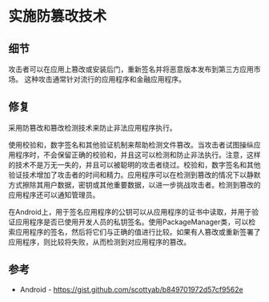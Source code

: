 # 实施防篡改技术

## 细节

攻击者可以在应用上篡改或安装后门，重新签名并将恶意版本发布到第三方应用市场。 这种攻击通常针对流行的应用程序和金融应用程序。

## 修复

采用防篡改和篡改检测技术来防止非法应用程序执行。

使用校验和，数字签名和其他验证机制来帮助检测文件篡改。当攻击者试图操纵应用程序时，不会保留正确的校验和，并且这可以检测和防止非法执行。注意，这样的技术不是万无一失的，并且可以被聪明的攻击者绕过。校验和，数字签名和其他验证技术增加了攻击者的时间和精力。应用程序可以在检测到篡改的情况下以静默方式擦除其用户数据，密钥或其他重要数据，以进一步挑战攻击者。检测到篡改的应用程序还可以通知管理员。

在Android上，用于签名应用程序的公钥可以从应用程序的证书中读取，并用于验证应用程序是否已使用开发人员的私钥签名。使用PackageManager类，可以检索应用程序的签名，然后将它们与正确的值进行比较。如果有人篡改或重新签署了应用程序，则比较将失败，从而检测到对应用程序的篡改。

## 参考

* Android - https://gist.github.com/scottyab/b849701972d57cf9562e

